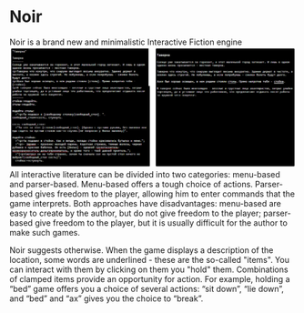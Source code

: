 # Noir
Noir is a brand new and minimalistic Interactive Fiction engine
<img width=1000 src=https://github.com/ostov-larion/noir/blob/master/screenshot.png />
All interactive literature can be divided into two categories: menu-based and parser-based.
Menu-based offers a tough choice of actions.
Parser-based gives freedom to the player, allowing him to enter commands that the game interprets.
Both approaches have disadvantages: menu-based are easy to create by the author, but do not give freedom to the player; parser-based give freedom to the player, but it is usually difficult for the author to make such games.

Noir suggests otherwise.
When the game displays a description of the location, some words are underlined - these are the so-called "items". You can interact with them by clicking on them you "hold" them. Combinations of clamped items provide an opportunity for action. For example, holding a “bed” game offers you a choice of several actions: “sit down”, “lie down”, and “bed” and “ax” gives you the choice to “break”.
